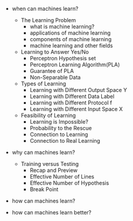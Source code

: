 - when can machines learn?  
    - The Learning Problem  
        - what is machine learning?  
        - applications of machine learning  
        - components of machine learning  
        - machine learning and other fields  
    - Learning to Answer Yes/No  
        - Perceptron Hypothesis set  
        - Perceptron Learning Algorithm(PLA)  
        - Guarantee of PLA  
        - Non-Separable Data  
    - Types of Learning  
        - Learning with Different Output Space Y  
        - Learning with Different Data Label  
        - Learning with Different Protocol f  
        - Learning with Different Input Space X  
    - Feasibility of Learning  
        - Learning is Impossible?  
        - Probability to the Rescue  
        - Connection to Learning  
        - Connection to Real Learning  
- why can machines learn?  
    - Training versus Testing
        - Recap and Preview
        - Effective Number of Lines
        - Effective Number of Hypothesis
        - Break Point

- how can machines learn?  
- how can machines learn better?   
